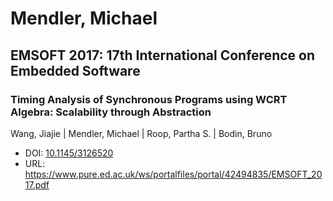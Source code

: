 # Mendler, Michael

## EMSOFT 2017: 17th International Conference on Embedded Software

### Timing Analysis of Synchronous Programs using WCRT Algebra: Scalability through Abstraction
Wang, Jiajie | Mendler, Michael | Roop, Partha S. | Bodin, Bruno
* DOI: [10.1145/3126520](https://doi.org/10.1145/3126520)
* URL: <https://www.pure.ed.ac.uk/ws/portalfiles/portal/42494835/EMSOFT_2017.pdf>


